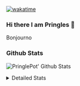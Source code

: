 [![wakatime](https://wakatime.com/badge/user/abd317df-612e-44b4-8787-15db7b574b2f.svg)](https://wakatime.com/@abd317df-612e-44b4-8787-15db7b574b2f)
### Hi there I am Pringles 👋

Bonjourno

### Github Stats
![PringlePot' Github Stats](https://github-readme-stats.vercel.app/api?username=PringlePot&show_icons=true&theme=dark&count_private=true)

<details>
  <summary>Detailed Stats</summary>
    
<!--START_SECTION:waka-->
![Code Time](http://img.shields.io/badge/Code%20Time-422%20hrs%2046%20mins-blue)

![Profile Views](http://img.shields.io/badge/Profile%20Views-8-blue)

![Lines of code](https://img.shields.io/badge/From%20Hello%20World%20I%27ve%20Written-110%20Thousand%20lines%20of%20code-blue)

**🐱 My GitHub Data** 

> 🏆 158 Contributions in the Year 2022
 > 
> 📦 90.6 kB Used in GitHub's Storage 
 > 
> 💼 Opted to Hire
 > 
> 📜 10 Public Repositories 
 > 
> 🔑 11 Private Repositories  
 > 
**I'm an Early 🐤** 

```text
🌞 Morning    143 commits    ████░░░░░░░░░░░░░░░░░░░░░   18.12% 
🌆 Daytime    322 commits    ██████████░░░░░░░░░░░░░░░   40.81% 
🌃 Evening    324 commits    ██████████░░░░░░░░░░░░░░░   41.06% 
🌙 Night      0 commits      ░░░░░░░░░░░░░░░░░░░░░░░░░   0.0%

```
📅 **I'm Most Productive on Sunday** 

```text
Monday       167 commits    █████░░░░░░░░░░░░░░░░░░░░   21.17% 
Tuesday      72 commits     ██░░░░░░░░░░░░░░░░░░░░░░░   9.13% 
Wednesday    87 commits     ██░░░░░░░░░░░░░░░░░░░░░░░   11.03% 
Thursday     103 commits    ███░░░░░░░░░░░░░░░░░░░░░░   13.05% 
Friday       49 commits     █░░░░░░░░░░░░░░░░░░░░░░░░   6.21% 
Saturday     135 commits    ████░░░░░░░░░░░░░░░░░░░░░   17.11% 
Sunday       176 commits    █████░░░░░░░░░░░░░░░░░░░░   22.31%

```


📊 **This Week I Spent My Time On** 

```text
⌚︎ Time Zone: Europe/Amsterdam

💬 Programming Languages: 
TypeScript               12 hrs 3 mins       █████████████░░░░░░░░░░░░   52.93% 
Go                       7 hrs 49 mins       ████████░░░░░░░░░░░░░░░░░   34.37% 
CSS                      1 hr 29 mins        █░░░░░░░░░░░░░░░░░░░░░░░░   6.52% 
HTML                     36 mins             ░░░░░░░░░░░░░░░░░░░░░░░░░   2.68% 
Docker                   14 mins             ░░░░░░░░░░░░░░░░░░░░░░░░░   1.05%

🔥 Editors: 
WebStorm                 12 hrs 58 mins      ██████████████░░░░░░░░░░░   56.94% 
GoLand                   9 hrs 37 mins       ██████████░░░░░░░░░░░░░░░   42.23% 
Sublime Text             11 mins             ░░░░░░░░░░░░░░░░░░░░░░░░░   0.84%

🐱‍💻 Projects: 
Frontend                 13 hrs 9 mins       ██████████████░░░░░░░░░░░   57.76% 
Backend                  7 hrs 22 mins       ████████░░░░░░░░░░░░░░░░░   32.37% 
Viewer                   2 hrs 14 mins       ██░░░░░░░░░░░░░░░░░░░░░░░   9.86% 
Unknown Project          0 secs              ░░░░░░░░░░░░░░░░░░░░░░░░░   0.02%

💻 Operating System: 
Windows                  22 hrs 35 mins      ████████████████████████░   99.16% 
Mac                      11 mins             ░░░░░░░░░░░░░░░░░░░░░░░░░   0.84%

```

**I Mostly Code in Java** 

```text
Java                     7 repos             ███████████░░░░░░░░░░░░░░   43.75% 
JavaScript               2 repos             ███░░░░░░░░░░░░░░░░░░░░░░   12.5% 
TypeScript               2 repos             ███░░░░░░░░░░░░░░░░░░░░░░   12.5% 
Python                   1 repo              █░░░░░░░░░░░░░░░░░░░░░░░░   6.25% 
Kotlin                   1 repo              █░░░░░░░░░░░░░░░░░░░░░░░░   6.25%

```


**Timeline**

![Chart not found](https://raw.githubusercontent.com/PringlePot/PringlePot/main/charts/bar_graph.png) 


 Last Updated on 18/02/2022 00:50:54 UTC
<!--END_SECTION:waka-->

</details>
